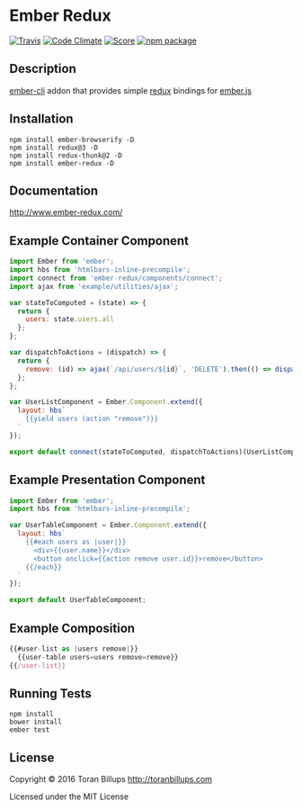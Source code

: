 # Ember Redux

[![Travis][build-badge]][build] [![Code Climate](https://codeclimate.com/github/toranb/ember-redux/badges/gpa.svg)](https://codeclimate.com/github/toranb/ember-redux) [![Score](http://emberobserver.com/badges/ember-redux.svg)](http://emberobserver.com/addons/ember-redux) [![npm package][npm-badge]][npm]

## Description

[ember-cli][] addon that provides simple [redux][] bindings for [ember.js][]

## Installation

```
npm install ember-browserify -D
npm install redux@3 -D
npm install redux-thunk@2 -D
npm install ember-redux -D
```

## Documentation

http://www.ember-redux.com/

## Example Container Component

```js
import Ember from 'ember';
import hbs from 'htmlbars-inline-precompile';
import connect from 'ember-redux/components/connect';
import ajax from 'example/utilities/ajax';

var stateToComputed = (state) => {
  return {
    users: state.users.all
  };
};

var dispatchToActions = (dispatch) => {
  return {
    remove: (id) => ajax(`/api/users/${id}`, 'DELETE').then(() => dispatch({type: 'REMOVE_USER', id: id}))
  };
};

var UserListComponent = Ember.Component.extend({
  layout: hbs`
    {{yield users (action "remove")}}
  `
});

export default connect(stateToComputed, dispatchToActions)(UserListComponent);
```

## Example Presentation Component

```js
import Ember from 'ember';
import hbs from 'htmlbars-inline-precompile';

var UserTableComponent = Ember.Component.extend({
  layout: hbs`
    {{#each users as |user|}}
      <div>{{user.name}}</div>
      <button onclick={{action remove user.id}}>remove</button>
    {{/each}}
  `
});

export default UserTableComponent;
```

## Example Composition
```js
{{#user-list as |users remove|}}
  {{user-table users=users remove=remove}}
{{/user-list}}
```

## Running Tests

    npm install
    bower install
    ember test

## License

Copyright © 2016 Toran Billups http://toranbillups.com

Licensed under the MIT License

[build-badge]: https://img.shields.io/travis/toranb/ember-redux/master.svg?style=flat-square
[build]: https://travis-ci.org/toranb/ember-redux

[npm-badge]: https://img.shields.io/npm/v/ember-redux.svg?style=flat-square
[npm]: https://www.npmjs.org/package/ember-redux

[ember-cli]: http://www.ember-cli.com/
[ember.js]: http://emberjs.com/
[redux]: https://github.com/rackt/redux/

